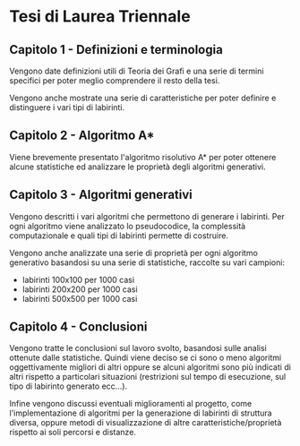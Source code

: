# Tesi di Laurea Triennale

## Capitolo 1 - Definizioni e terminologia
Vengono date definizioni utili di Teoria dei Grafi e una serie di termini specifici
per poter meglio comprendere il resto della tesi.

Vengono anche mostrate una serie di caratteristiche
per poter definire e distinguere i vari tipi di labirinti.

## Capitolo 2 - Algoritmo A*
Viene brevemente presentato l'algoritmo risolutivo A* per poter ottenere alcune statistiche ed analizzare
le proprietà degli algoritmi generativi.

## Capitolo 3 - Algoritmi generativi
Vengono descritti i vari algoritmi che permettono di generare i labirinti. Per ogni algoritmo viene
analizzato lo pseudocodice, la complessità computazionale e quali tipi di labirinti permette di costruire.

Vengono anche analizzate una serie di proprietà per ogni algoritmo generativo basandosi su una serie di statistiche,
raccolte su vari campioni:

- labirinti 100x100 per 1000 casi
- labirinti 200x200 per 1000 casi
- labirinti 500x500 per 1000 casi

## Capitolo 4 - Conclusioni
Vengono tratte le conclusioni sul lavoro svolto, basandosi sulle analisi ottenute dalle statistiche.
Quindi viene deciso se ci sono o meno algoritmi oggettivamente migliori di altri oppure se alcuni algoritmi
sono più indicati di altri rispetto a particolari situazioni (restrizioni sul tempo di esecuzione,
sul tipo di labirinto generato ecc...).

Infine vengono discussi eventuali miglioramenti al progetto, come l'implementazione di algoritmi per la generazione
di labirinti di struttura diversa, oppure metodi di visualizzazione di altre caratteristiche/proprietà
rispetto ai soli percorsi e distanze.